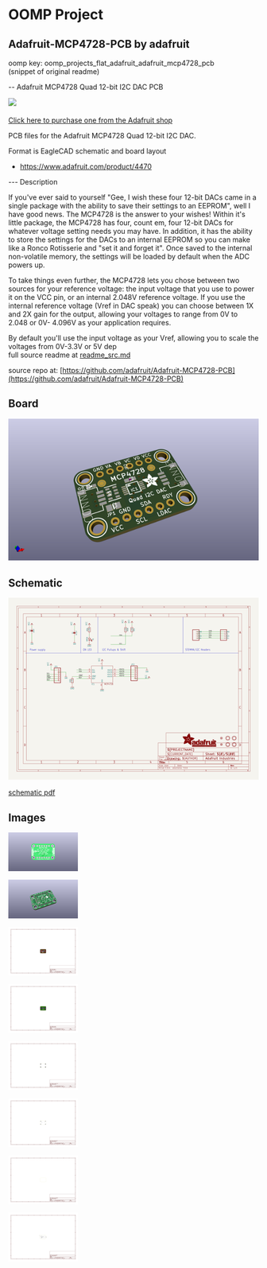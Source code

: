 # OOMP Project  
## Adafruit-MCP4728-PCB  by adafruit  
  
oomp key: oomp_projects_flat_adafruit_adafruit_mcp4728_pcb  
(snippet of original readme)  
  
-- Adafruit MCP4728 Quad 12-bit I2C DAC PCB  
  
<a href="http://www.adafruit.com/products/4470"><img src="assets/4470.jpg?raw=true" width="500px"><br/>  
Click here to purchase one from the Adafruit shop</a>  
  
PCB files for the Adafruit MCP4728 Quad 12-bit I2C DAC.   
  
Format is EagleCAD schematic and board layout  
* https://www.adafruit.com/product/4470  
  
--- Description  
  
If you've ever said to yourself "Gee, I wish these four 12-bit DACs came in a single package with the ability to save their settings to an EEPROM", well I have good news. The MCP4728 is the answer to your wishes! Within it's little package, the MCP4728 has four, count em, four 12-bit DACs for whatever voltage setting needs you may have. In addition, it has the ability to store the settings for the DACs to an internal EEPROM so you can make like a Ronco Rotisserie and "set it and forget it". Once saved to the internal non-volatile memory, the settings will be loaded by default when the ADC powers up.  
  
To take things even further, the MCP4728 lets you chose between two sources for your reference voltage: the input voltage that you use to power it on the VCC pin, or an internal 2.048V reference voltage. If you use the internal reference voltage (Vref in DAC speak) you can choose between 1X and 2X gain for the output, allowing your voltages to range from 0V to 2.048 or 0V- 4.096V as your application requires.   
  
By default you'll use the input voltage as your Vref, allowing you to scale the voltages from 0V-3.3V or 5V dep  
  full source readme at [readme_src.md](readme_src.md)  
  
source repo at: [https://github.com/adafruit/Adafruit-MCP4728-PCB](https://github.com/adafruit/Adafruit-MCP4728-PCB)  
## Board  
  
[![working_3d.png](working_3d_600.png)](working_3d.png)  
## Schematic  
  
[![working_schematic.png](working_schematic_600.png)](working_schematic.png)  
  
[schematic pdf](working_schematic.pdf)  
## Images  
  
[![working_3D_bottom.png](working_3D_bottom_140.png)](working_3D_bottom.png)  
  
[![working_3D_top.png](working_3D_top_140.png)](working_3D_top.png)  
  
[![working_assembly_page_01.png](working_assembly_page_01_140.png)](working_assembly_page_01.png)  
  
[![working_assembly_page_02.png](working_assembly_page_02_140.png)](working_assembly_page_02.png)  
  
[![working_assembly_page_03.png](working_assembly_page_03_140.png)](working_assembly_page_03.png)  
  
[![working_assembly_page_04.png](working_assembly_page_04_140.png)](working_assembly_page_04.png)  
  
[![working_assembly_page_05.png](working_assembly_page_05_140.png)](working_assembly_page_05.png)  
  
[![working_assembly_page_06.png](working_assembly_page_06_140.png)](working_assembly_page_06.png)  
